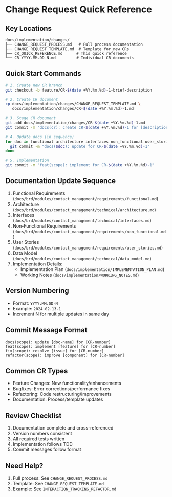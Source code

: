 # Change Request Quick Reference

## Key Locations
```
docs/implementation/changes/
├── CHANGE_REQUEST_PROCESS.md   # Full process documentation
├── CHANGE_REQUEST_TEMPLATE.md  # Template for new CRs
├── CR_QUICK_REFERENCE.md      # This quick reference
└── CR-YYYY.MM.DD-N.md         # Individual CR documents
```

## Quick Start Commands
```bash
# 1. Create new CR branch
git checkout -b feature/CR-$(date +%Y.%m.%d)-1-brief-description

# 2. Create CR document
cp docs/implementation/changes/CHANGE_REQUEST_TEMPLATE.md \
   docs/implementation/changes/CR-$(date +%Y.%m.%d)-1.md

# 3. Stage CR document
git add docs/implementation/changes/CR-$(date +%Y.%m.%d)-1.md
git commit -m "docs(cr): create CR-$(date +%Y.%m.%d)-1 for [description]"

# 4. Update docs (in sequence)
for doc in functional architecture interfaces non_functional user_stories data_model; do
  git commit -m "docs($doc): update for CR-$(date +%Y.%m.%d)-1"
done

# 5. Implementation
git commit -m "feat(scope): implement for CR-$(date +%Y.%m.%d)-1"
```

## Documentation Update Sequence
1. Functional Requirements (`docs/brd/modules/contact_management/requirements/functional.md`)
2. Architecture (`docs/brd/modules/contact_management/technical/architecture.md`)
3. Interfaces (`docs/brd/modules/contact_management/technical/interfaces.md`)
4. Non-Functional Requirements (`docs/brd/modules/contact_management/requirements/non_functional.md`)
5. User Stories (`docs/brd/modules/contact_management/requirements/user_stories.md`)
6. Data Model (`docs/brd/modules/contact_management/technical/data_model.md`)
7. Implementation Details:
   - Implementation Plan (`docs/implementation/IMPLEMENTATION_PLAN.md`)
   - Working Notes (`docs/implementation/WORKING_NOTES.md`)

## Version Numbering
- Format: `YYYY.MM.DD-N`
- Example: `2024.02.13-1`
- Increment N for multiple updates in same day

## Commit Message Format
```
docs(scope): update [doc-name] for [CR-number]
feat(scope): implement [feature] for [CR-number]
fix(scope): resolve [issue] for [CR-number]
refactor(scope): improve [component] for [CR-number]
```

## Common CR Types
- Feature Changes: New functionality/enhancements
- Bugfixes: Error corrections/performance fixes
- Refactoring: Code restructuring/improvements
- Documentation: Process/template updates

## Review Checklist
1. Documentation complete and cross-referenced
2. Version numbers consistent
3. All required tests written
4. Implementation follows TDD
5. Commit messages follow format

## Need Help?
1. Full process: See `CHANGE_REQUEST_PROCESS.md`
2. Template: See `CHANGE_REQUEST_TEMPLATE.md`
3. Example: See `INTERACTION_TRACKING_REFACTOR.md`
